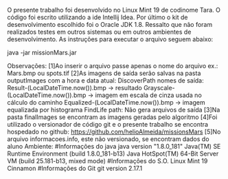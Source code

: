 O presente trabalho foi desenvolvido no Linux Mint 19 de codinome Tara. O código foi escrito utilizando a ide Intellij Idea. Por último o kit de desenvolvimento escolhido foi o Oracle JDK 1.8. Ressalto que não foram realizados testes em outros sistemas ou em outros ambientes de desenvolvimento. As instruções para executar o arquivo seguem abaixo:

java -jar missionMars.jar 

Observações:
    [1]Ao inserir o arquivo passe apenas o nome do arquivo ex.: Mars.bmp ou spots.tif
    [2]As imagens de saída serão salvas na pasta outputImages com a hora e data atual:
        DiscoverPath nomes de saída:
            Result-(LocalDateTime.now()).bmp -> resultado
            Grayscale-(LocalDateTime.now()).bmp -> imagem em escala de cinza usada no cálculo do caminho
            Equalized-(LocalDateTime.now()).bmp -> imagem equalizada por histograma
        FindLife path:
            Não gera arquivos de saída
    [3]Na pasta finalImages se encontram as imagens geradas pelo algoritmo
    [4]Foi utilizado o versionador de código git e o presente trabalho se encontra hospedado no github:
        https://github.com/helioAlmeida/missionsMars
    [5]No arquivo informacoes.info, este não versionado, se encontram dados do aluno
Ambiente: 
    #Informações do java
    java version "1.8.0_181"
    Java(TM) SE Runtime Environment (build 1.8.0_181-b13)
    Java HotSpot(TM) 64-Bit Server VM (build 25.181-b13, mixed mode)
    #Informações do S.O.
    Linux Mint 19 Cinnamon
    #Informações do Git
    git version 2.17.1

